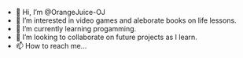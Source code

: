 - 👋 Hi, I’m @OrangeJuice-OJ
- 👀 I’m interested in video games and aleborate books on life lessons.
- 🌱 I’m currently learning progamming.
- 💞️ I’m looking to collaborate on future projects as I learn.
- 📫 How to reach me...

<!---
OrangeJuice-OJ/OrangeJuice-OJ is a ✨ special ✨ repository because its `README.md` (this file) appears on your GitHub profile.
You can click the Preview link to take a look at your changes.
--->

